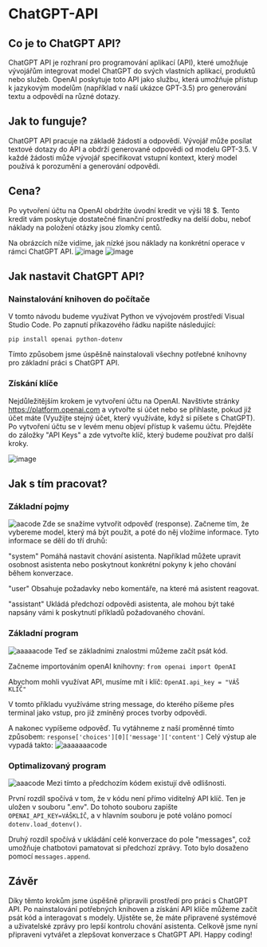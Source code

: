 # ChatGPT-API

## Co je to ChatGPT API?
ChatGPT API je rozhraní pro programování aplikací (API), které umožňuje vývojářům integrovat model ChatGPT do svých vlastních aplikací, produktů nebo služeb. OpenAI poskytuje toto API jako službu, která umožňuje přístup k jazykovým modelům (například v naší ukázce GPT-3.5) pro generování textu a odpovědí na různé dotazy.


## Jak to funguje?
ChatGPT API pracuje na základě žádostí a odpovědí. Vývojář může posílat textové dotazy do API a obdrží generované odpovědi od modelu GPT-3.5. V každé žádosti může vývojář specifikovat vstupní kontext, který model používá k porozumění a generování odpovědi.


## Cena?
Po vytvoření účtu na OpenAI obdržíte úvodní kredit ve výši 18 $. Tento kredit vám poskytuje dostatečné finanční prostředky na delší dobu, neboť náklady na položení otázky jsou zlomky centů.

Na obrázcích níže vidíme, jak nízké jsou náklady na konkrétní operace v rámci ChatGPT API.
![image](https://github.com/Limint006/ChatGPT-API/assets/114061078/5a14456b-8a82-4314-b952-ab4c1a600920)
![image](https://github.com/Limint006/ChatGPT-API/assets/114061078/0f87a5c9-77d9-4cd0-a723-1e5368683f42)


## Jak nastavit ChatGPT API?
### Nainstalování knihoven do počítače
V tomto návodu budeme využívat Python ve vývojovém prostředí Visual Studio Code. Po zapnutí příkazového řádku napište následující:

`pip install openai python-dotenv`

Tímto způsobem jsme úspěšně nainstalovali všechny potřebné knihovny pro základní práci s ChatGPT API.

### Získání klíče
Nejdůležitějším krokem je vytvoření účtu na OpenAI. Navštivte stránky https://platform.openai.com a vytvořte si účet nebo se přihlaste, pokud již účet máte (Využijte stejný účet, který využíváte, když si píšete s ChatGPT). Po vytvoření účtu se v levém menu objeví přístup k vašemu účtu. Přejděte do záložky "API Keys" a zde vytvořte klíč, který budeme používat pro další kroky.

![image](https://github.com/Limint006/ChatGPT-API/assets/114061078/9e6fac5c-6f3d-42af-8289-98ef0ad47c6a)


## Jak s tím pracovat?
### Základní pojmy
![aacode](https://github.com/Limint006/ChatGPT-API/assets/114061078/a99d6fab-c7f6-4513-83f3-19660df550b0)
Zde se snažíme vytvořit odpověď (response). Začneme tím, že vybereme model, který má být použit, a poté do něj vložíme informace. Tyto informace se dělí do tří druhů:

"system" Pomáhá nastavit chování asistenta. Například můžete upravit osobnost asistenta nebo poskytnout konkrétní pokyny k jeho chování během konverzace.

"user" Obsahuje požadavky nebo komentáře, na které má asistent reagovat.

"assistant" Ukládá předchozí odpovědi asistenta, ale mohou být také napsány vámi k poskytnutí příkladů požadovaného chování.

### Základní program
![aaaaacode](https://github.com/Limint006/ChatGPT-API/assets/114061078/56eefaf4-2d6f-4209-b78b-608094ad6c2c)
Teď se základními znalostmi můžeme začít psát kód.

Začneme importováním openAI knihovny: `from openai import OpenAI`

Abychom mohli využívat API, musíme mít i klíč: `OpenAI.api_key = "VÁŠ KLÍČ"`

V tomto příkladu využíváme string message, do kterého píšeme přes terminal jako vstup, pro již zmíněný proces tvorby odpovědi.

A nakonec vypíšeme odpověď. Tu vytáhneme z naší proměnné tímto způsobem: `response['choices'][0]['message']['content']` Celý výstup ale vypadá takto:
![aaaaaaacode](https://github.com/Limint006/ChatGPT-API/assets/114061078/798320db-9aa0-4ac0-8607-6f0f8b283dfc)

### Optimalizovaný program

![aaacode](https://github.com/Limint006/ChatGPT-API/assets/114061078/bc8299bf-17a9-4de9-b975-ed0ab743e420)
Mezi tímto a předchozím kódem existují dvě odlišnosti.

První rozdíl spočívá v tom, že v kódu není přímo viditelný API klíč. Ten je uložen v souboru ".env". Do tohoto souboru zapište `OPENAI_API_KEY=VÁŠKLÍČ`, a v hlavním souboru je poté voláno pomocí `dotenv.load_dotenv()`.

Druhý rozdíl spočívá v ukládání celé konverzace do pole "messages", což umožňuje chatbotovi pamatovat si předchozí zprávy. Toto bylo dosaženo pomocí `messages.append`.

## Závěr
Díky těmto krokům jsme úspěšně připravili prostředí pro práci s ChatGPT API. Po nainstalování potřebných knihoven a získání API klíče můžeme začít psát kód a interagovat s modely. Ujistěte se, že máte připravené systémové a uživatelské zprávy pro lepší kontrolu chování asistenta. Celkově jsme nyní připraveni vytvářet a zlepšovat konverzace s ChatGPT API. Happy coding!

